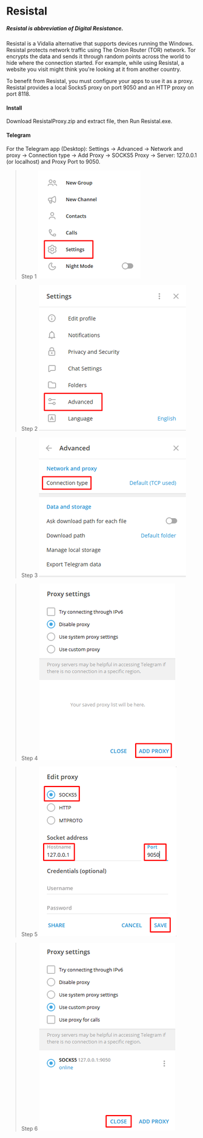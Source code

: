 # Resistal

##### Resistal is abbreviation of Digital Resistance.
Resistal is a Vidalia alternative that supports devices running the Windows. Resistal protects network traffic using The Onion Router (TOR) network. Tor encrypts the data and sends it through random points across the world to hide where the connection started. For example, while using Resistal, a website you visit might think you're looking at it from another country.

To benefit from Resistal, you must configure your apps to use it as a proxy. Resistal provides a local Socks5 proxy on port 9050 and an HTTP proxy on port 8118.

#### Install
Download ResistalProxy.zip and extract file, then Run Resistal.exe.

#### Telegram
For the Telegram app (Desktop): Settings -> Advanced -> Network and proxy -> Connection type -> Add Proxy -> SOCKS5 Proxy -> Server: 127.0.0.1 (or localhost) and Proxy Port to 9050.

> Step 1
![](https://raw.githubusercontent.com/ResistalProxy/resistal/master/Help/Telegram/1.png)

> Step 2
![](https://raw.githubusercontent.com/ResistalProxy/resistal/master/Help/Telegram/2.png)

> Step 3
![](https://raw.githubusercontent.com/ResistalProxy/resistal/master/Help/Telegram/3.png)

> Step 4
![](https://raw.githubusercontent.com/ResistalProxy/resistal/master/Help/Telegram/4.png)

> Step 5
![](https://raw.githubusercontent.com/ResistalProxy/resistal/master/Help/Telegram/5.png)

> Step 6
![](https://raw.githubusercontent.com/ResistalProxy/resistal/master/Help/Telegram/6.png)
